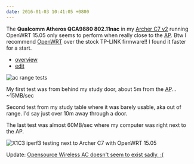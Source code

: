 ```yaml
---
date: 2016-01-03 10:41:05 +0800
---
```


The **Qualcomm Atheros QCA9880 802.11nac** in my [Archer C7
v2](https://wiki.openwrt.org/toh/tp-link/tl-wdr7500) running OpenWRT 15.05 only
seems to perform when really close to the <abbr title="Access Point">AP</abbr>.
Btw I recommend [OpenWRT](https://openwrt.org/) over the stock TP-LINK
firmware!! I found it faster for a start.

* [overview](http://s.natalian.org/2016-01-03/overview.png)
* [edit](http://s.natalian.org/2016-01-03/wireless-edit.png)

<img src=http://s.natalian.org/2016-01-03/nuc.local_2016-01-03_wlp4s0.svg alt="ac range tests">

My first test was from behind my study door, about 5m from the <abbr
title="Access Point">AP</abbr>... ~15MB/sec

Second test from my study table where it was barely usable, aka out of range.
I'd say just over 10m away through a door.

The last test was almost 60MB/sec where my computer was right next to the AP.

<img src=http://s.natalian.org/2016-01-03/x1c3-archerc7.webp alt="X1C3 iperf3 testing next to Archer C7 with OpenWRT 15.05">

Update: [Opensource Wireless AC doesn't seem to exist sadly. :(](https://twitter.com/kaihendry/status/683665977758748672)
